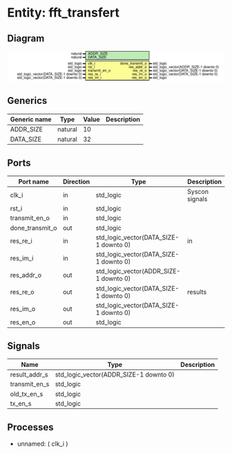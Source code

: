# Entity: fft_transfert

## Diagram

![Diagram](fft_transfert.svg "Diagram")
## Generics

| Generic name | Type    | Value | Description |
| ------------ | ------- | ----- | ----------- |
| ADDR_SIZE    | natural | 10    |             |
| DATA_SIZE    | natural | 32    |             |
## Ports

| Port name       | Direction | Type                                   | Description    |
| --------------- | --------- | -------------------------------------- | -------------- |
| clk_i           | in        | std_logic                              | Syscon signals |
| rst_i           | in        | std_logic                              |                |
| transmit_en_o   | in        | std_logic                              |                |
| done_transmit_o | out       | std_logic                              |                |
| res_re_i        | in        | std_logic_vector(DATA_SIZE-1 downto 0) | in             |
| res_im_i        | in        | std_logic_vector(DATA_SIZE-1 downto 0) |                |
| res_addr_o      | out       | std_logic_vector(ADDR_SIZE-1 downto 0) |                |
| res_re_o        | out       | std_logic_vector(DATA_SIZE-1 downto 0) | results        |
| res_im_o        | out       | std_logic_vector(DATA_SIZE-1 downto 0) |                |
| res_en_o        | out       | std_logic                              |                |
## Signals

| Name          | Type                                   | Description |
| ------------- | -------------------------------------- | ----------- |
| result_addr_s | std_logic_vector(ADDR_SIZE-1 downto 0) |             |
| transmit_en_s | std_logic                              |             |
|  old_tx_en_s  | std_logic                              |             |
| tx_en_s       | std_logic                              |             |
## Processes
- unnamed: ( clk_i )
